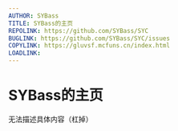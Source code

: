```yaml
---
AUTHOR: SYBass
TITLE: SYBass的主页
REPOLINK: https://github.com/SYBass/SYC
BUGLINK: https://github.com/SYBass/SYC/issues
COPYLINK: https://gluvsf.mcfuns.cn/index.html
LOADLINK: 
---
```


# SYBass的主页
无法描述具体内容（杠掉）